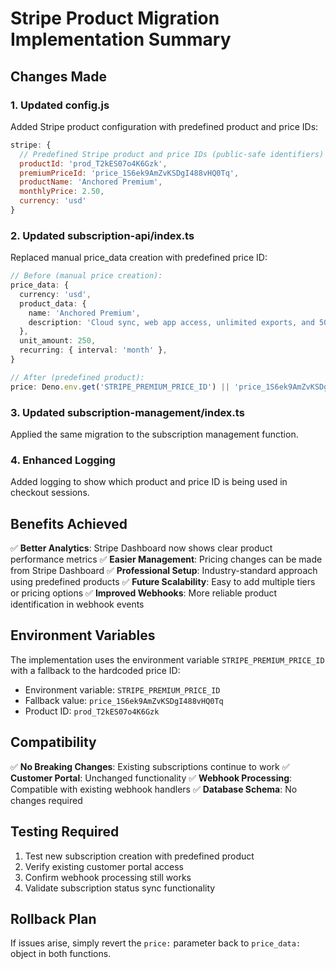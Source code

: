 # Stripe Product Migration Implementation Summary

## Changes Made

### 1. Updated config.js
Added Stripe product configuration with predefined product and price IDs:
```javascript
stripe: {
  // Predefined Stripe product and price IDs (public-safe identifiers)
  productId: 'prod_T2kES07o4K6Gzk',
  premiumPriceId: 'price_1S6ek9AmZvKSDgI488vHQ0Tq',
  productName: 'Anchored Premium',
  monthlyPrice: 2.50,
  currency: 'usd'
}
```

### 2. Updated subscription-api/index.ts
Replaced manual price_data creation with predefined price ID:
```typescript
// Before (manual price creation):
price_data: {
  currency: 'usd',
  product_data: {
    name: 'Anchored Premium',
    description: 'Cloud sync, web app access, unlimited exports, and 500 AI tokens per month',
  },
  unit_amount: 250,
  recurring: { interval: 'month' },
}

// After (predefined product):
price: Deno.env.get('STRIPE_PREMIUM_PRICE_ID') || 'price_1S6ek9AmZvKSDgI488vHQ0Tq'
```

### 3. Updated subscription-management/index.ts
Applied the same migration to the subscription management function.

### 4. Enhanced Logging
Added logging to show which product and price ID is being used in checkout sessions.

## Benefits Achieved

✅ **Better Analytics**: Stripe Dashboard now shows clear product performance metrics
✅ **Easier Management**: Pricing changes can be made from Stripe Dashboard
✅ **Professional Setup**: Industry-standard approach using predefined products
✅ **Future Scalability**: Easy to add multiple tiers or pricing options
✅ **Improved Webhooks**: More reliable product identification in webhook events

## Environment Variables

The implementation uses the environment variable `STRIPE_PREMIUM_PRICE_ID` with a fallback to the hardcoded price ID:
- Environment variable: `STRIPE_PREMIUM_PRICE_ID`
- Fallback value: `price_1S6ek9AmZvKSDgI488vHQ0Tq`
- Product ID: `prod_T2kES07o4K6Gzk`

## Compatibility

✅ **No Breaking Changes**: Existing subscriptions continue to work
✅ **Customer Portal**: Unchanged functionality
✅ **Webhook Processing**: Compatible with existing webhook handlers
✅ **Database Schema**: No changes required

## Testing Required

1. Test new subscription creation with predefined product
2. Verify existing customer portal access
3. Confirm webhook processing still works
4. Validate subscription status sync functionality

## Rollback Plan

If issues arise, simply revert the `price:` parameter back to `price_data:` object in both functions.